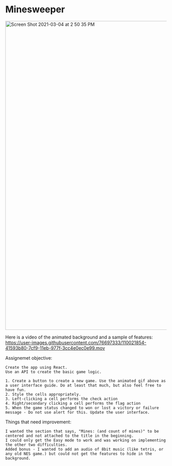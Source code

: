 # Minesweeper
<img width="962" alt="Screen Shot 2021-03-04 at 2 50 35 PM" src="https://user-images.githubusercontent.com/76697333/110021630-fc350980-7cf8-11eb-9061-8d7c9345a45d.png">

Here is a video of the animated background and a sample of features: 
https://user-images.githubusercontent.com/76697333/110021854-41593b80-7cf9-11eb-977f-3cc4e0ec0e99.mov

Assignemet objective: 


    Create the app using React.
    Use an API to create the basic game logic.

    1. Create a button to create a new game. Use the animated gif above as a user interface guide. Do at least that much, but also feel free to have fun.
    2. Style the cells appropriately.
    3. Left-clicking a cell performs the check action
    4. Right/secondary clicking a cell performs the flag action
    5. When the game status changed to won or lost a victory or failure message - Do not use alert for this. Update the user interface.

Things that need improvement:
 
    I wanted the section that says, "Mines: (and count of mines)" to be centered and not attached to the title in the beginning.
    I could only get the Easy mode to work and was working on implementing the other two difficulties.
    Added bonus - I wanted to add an audio of 8bit music (like tetris, or any old NES game.) but could not get the features to hide in the background. 
